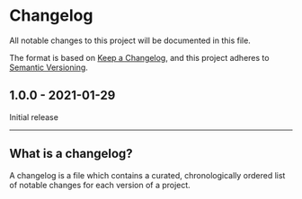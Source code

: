 Changelog
=========

All notable changes to this project will be documented in this file.

The format is based on [Keep a
Changelog](https://keepachangelog.com/en/1.0.0/), and this project
adheres to [Semantic Versioning](https://semver.org/spec/v2.0.0.html).

1.0.0 - 2021-01-29
------------------

Initial release

----

What is a changelog?
--------------------

A changelog is a file which contains a curated, chronologically
ordered list of notable changes for each version of a project.


